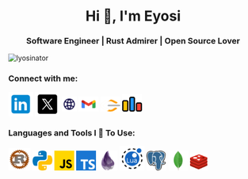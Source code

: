 <h1 align = "center">Hi 👋, I'm Eyosi</h1>
<h3 align="center">Software Engineer | Rust Admirer | Open Source Lover</h3>
<p align="left"> <img src="https://komarev.com/ghpvc/?username=Iyosinator&label=Profile%20views&color=0e75b6&style=flat" alt="Iyosinator" /> </p>

<h3 align="left">Connect with me:</h3>
<p align="left">
  <a href="https://www.linkedin.com/in/iyosinator/" target="blank"> <img align="center" src="assets/linkedin.svg" alt="Linkedin" height="50" width="50" /></a>
  <a href="https://x.com/Iyosinator" target="blank"> <img align="center" src="assets/x.svg" alt="X" height="50" width="50" /></a>
  <a href="" target="blank"> <img align="center" src="assets/website.svg" alt="Portfolio" height="30" width="30" /></a>
  <a href="mailto:iyosiasmulugeta@gmail.com" target="blank"> <img align="center" src="assets/gmail.svg" alt="Email" height="30" width="40" /></a>
  <a href="https://leetcode.com/u/MrBits/" target="blank"> <img align="center" src="assets/leetcode.svg" alt="LeetCode" height="30" width="40" /></a>
  <a href="https://codeforces.com/profile/Mr.Bits" target="blank"> <img align="center" src="assets/codeforces.svg" alt="Codeforces" height="40" width="40" /></a>
</p>
<h3 align="left">Languages and Tools I 💖 To Use:</h3>
<p align="left">
    <a href="hello.com"> <img src="assets/rust.svg" alt="rust" width="45" height="45"/></a>
    <a href="hello.com"> <img src="assets/python.svg" alt="python" width="40" height="40"/></a>
    <a href="hello.com"> <img src="assets/javascript.svg" alt="javascript" width="40" height="40"/></a>
    <a href="hello.com"> <img src="assets/typescript.svg" alt="typescript" width="40" height="40"/></a>
    <a href="hello.com"> <img src="assets/elixir.svg" alt="elixir" width="40" height="40"/></a>
     <a href="hello.com"> <img src="assets/lua.svg" alt="javascript" width="50" height="50"/></a>
    <a href="hello.com"> <img src="assets/postgresql.svg" alt="javascript" width="40" height="40"/></a>
    <a href="hello.com"> <img src="assets/mongodb.svg" alt="javascript" width="40" height="40"/></a>
    <a href="hello.com"> <img src="assets/redis.svg" alt="javascript" width="35" height="35"/></a>
</p>

